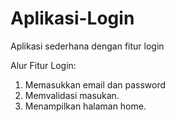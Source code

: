 # Aplikasi-Login
Aplikasi sederhana dengan fitur login

Alur Fitur Login:
1. Memasukkan email dan password
2. Memvalidasi masukan.
3. Menampilkan halaman home.
